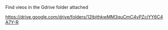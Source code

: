 Find vieos in the Gdrive folder attached

https://drive.google.com/drive/folders/12lbjthkwMM3quCmC4vPZciYY6C4A7Y-R
